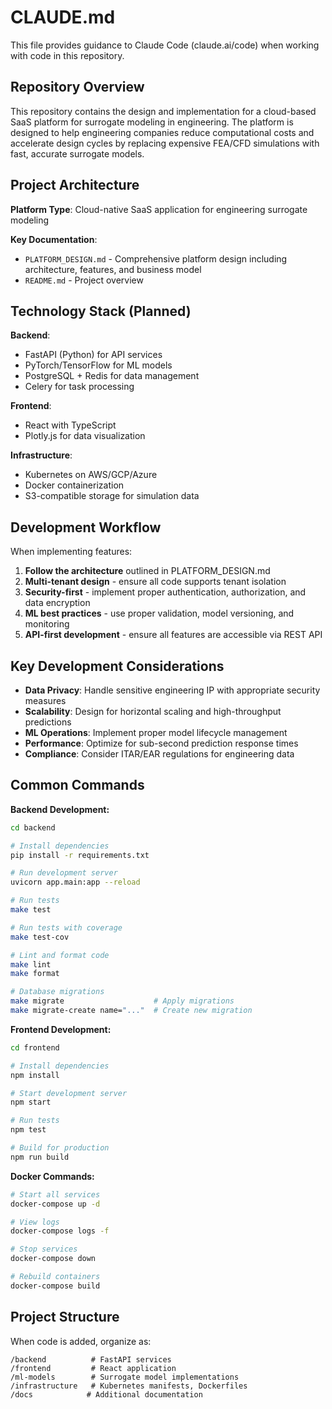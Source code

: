 # CLAUDE.md

This file provides guidance to Claude Code (claude.ai/code) when working with code in this repository.

## Repository Overview

This repository contains the design and implementation for a cloud-based SaaS platform for surrogate modeling in engineering. The platform is designed to help engineering companies reduce computational costs and accelerate design cycles by replacing expensive FEA/CFD simulations with fast, accurate surrogate models.

## Project Architecture

**Platform Type**: Cloud-native SaaS application for engineering surrogate modeling

**Key Documentation**:
- `PLATFORM_DESIGN.md` - Comprehensive platform design including architecture, features, and business model
- `README.md` - Project overview

## Technology Stack (Planned)

**Backend**:
- FastAPI (Python) for API services
- PyTorch/TensorFlow for ML models
- PostgreSQL + Redis for data management
- Celery for task processing

**Frontend**:
- React with TypeScript
- Plotly.js for data visualization

**Infrastructure**:
- Kubernetes on AWS/GCP/Azure
- Docker containerization
- S3-compatible storage for simulation data

## Development Workflow

When implementing features:

1. **Follow the architecture** outlined in PLATFORM_DESIGN.md
2. **Multi-tenant design** - ensure all code supports tenant isolation
3. **Security-first** - implement proper authentication, authorization, and data encryption
4. **ML best practices** - use proper validation, model versioning, and monitoring
5. **API-first development** - ensure all features are accessible via REST API

## Key Development Considerations

- **Data Privacy**: Handle sensitive engineering IP with appropriate security measures
- **Scalability**: Design for horizontal scaling and high-throughput predictions
- **ML Operations**: Implement proper model lifecycle management
- **Performance**: Optimize for sub-second prediction response times
- **Compliance**: Consider ITAR/EAR regulations for engineering data

## Common Commands

**Backend Development:**
```bash
cd backend

# Install dependencies
pip install -r requirements.txt

# Run development server
uvicorn app.main:app --reload

# Run tests
make test

# Run tests with coverage
make test-cov

# Lint and format code
make lint
make format

# Database migrations
make migrate                    # Apply migrations
make migrate-create name="..."  # Create new migration
```

**Frontend Development:**
```bash
cd frontend

# Install dependencies
npm install

# Start development server
npm start

# Run tests
npm test

# Build for production
npm run build
```

**Docker Commands:**
```bash
# Start all services
docker-compose up -d

# View logs
docker-compose logs -f

# Stop services
docker-compose down

# Rebuild containers
docker-compose build
```

## Project Structure

When code is added, organize as:
```
/backend          # FastAPI services
/frontend         # React application
/ml-models        # Surrogate model implementations
/infrastructure   # Kubernetes manifests, Dockerfiles
/docs            # Additional documentation
```